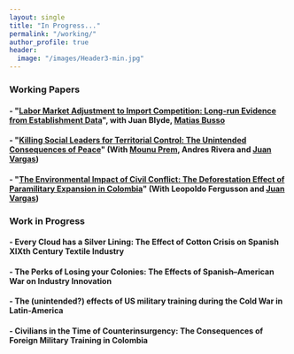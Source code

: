 ```yaml
---
layout: single
title: "In Progress..."
permalink: "/working/"
author_profile: true
header:
  image: "/images/Header3-min.jpg"
---
```


### Working Papers
####  - "[Labor Market Adjustment to Import Competition: Long-run Evidence from Establishment Data](https://publications.iadb.org/publications/english/document/Labor_Market_Adjustment_to_Import_Competition_Long-Run_Evidence_from_Establishment_Data_en.pdf)", with Juan Blyde, [Matias Busso](https://www.matiasbusso.org)

####  - "[Killing Social Leaders for Territorial Control: The Unintended Consequences of Peace](https://ideas.repec.org/p/col/000092/016385.html)"   (With [Mounu Prem](https://sites.google.com/site/fcomunozma/), Andres Rivera and [Juan Vargas](https://sites.google.com/site/juanfvargas/home?authuser=0))

####  - "[The Environmental Impact of Civil Conflict: The Deforestation Effect of Paramilitary Expansion in Colombia](https://www.google.com/url?q=https%3A%2F%2Fideas.repec.org%2Fp%2Fcol%2F000092%2F012158.html&sa=D)"  (With Leopoldo Fergusson and [Juan Vargas](https://sites.google.com/site/juanfvargas/home?authuser=0))

### Work in Progress

####  - Every Cloud has a Silver Lining: The Effect of Cotton Crisis on Spanish XIXth Century Textile Industry

####  - The Perks of Losing your Colonies: The Effects of Spanish–American War on Industry Innovation

####  - The (unintended?) effects of US military training during the Cold War in Latin-America

####  - Civilians in the Time of Counterinsurgency: The Consequences of Foreign Military Training in Colombia
